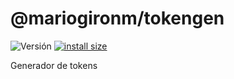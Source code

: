 # @mariogironm/tokengen

![Versión](https://img.shields.io/badge/npm-v1.0.0-blue.svg)
[![install size](https://packagephobia.now.sh/badge?p=@mariogironm/tokengen)](https://packagephobia.now.sh/result?p=@mariogironm/tokengen)

Generador de tokens